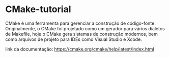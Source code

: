 # CMake-tutorial
CMake é uma ferramenta para gerenciar a construção de código-fonte. Originalmente, o CMake foi projetado como um gerador para vários dialetos de Makefile, hoje o CMake gera sistemas de construção modernos, bem como arquivos de projeto para IDEs como Visual Studio e Xcode.

link da documentação: https://cmake.org/cmake/help/latest/index.html
